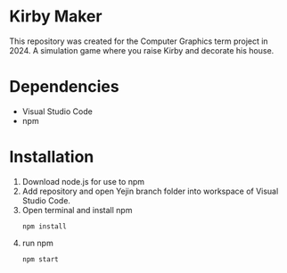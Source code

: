 # Kirby Maker
This repository was created for the Computer Graphics term project in 2024.
A simulation game where you raise Kirby and decorate his house.

# Dependencies
- Visual Studio Code
- npm

# Installation
1. Download node.js for use to npm
2. Add repository and open Yejin branch folder into workspace of Visual Studio Code.
3. Open terminal and install npm
   ```
   npm install
   ```
4. run npm
   ```
   npm start
   ```
